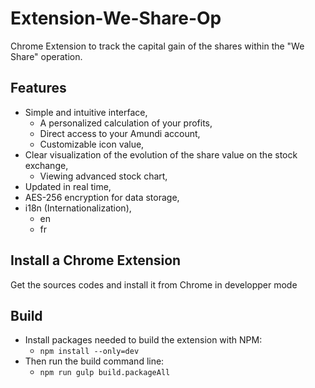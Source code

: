 # Extension-We-Share-Op

Chrome Extension to track the capital gain of the shares within the "We Share" operation.

## Features
* Simple and intuitive interface,
   * A personalized calculation of your profits,
   * Direct access to your Amundi account,
   * Customizable icon value,
* Clear visualization of the evolution of the share value on the stock exchange,
    * Viewing advanced stock chart,
* Updated in real time,
* AES-256 encryption for data storage,
* i18n (Internationalization),
    * en
    * fr

## Install a Chrome Extension
Get the sources codes and install it from Chrome in developper mode


## Build

* Install packages needed to build the extension with NPM:
    * `npm install --only=dev`
* Then run the build command line:
    * `npm run gulp build.packageAll`
